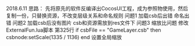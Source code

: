 2018.6.11 
思路：
  先将原先的软件反编译出CocosUI工程，成为参照物使用，然后复制一份，只替换资源，不改变层级关系和命名规则
  问题1 加载csb后出错
      命名出错
  问题2 加载csb后没有图片
      csb和资源需放到res文件下
  问题3 缩放比问题
      修改 ExternalFun.lua脚本 第325行
      if csbFile == "GameLayer.csb" then
		    csbnode:setScale(1335 / 1136)
	    end
      设置全局缩放
